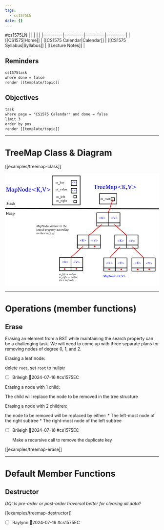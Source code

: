 ```yaml
---
tags:
  - cs1575LN
date: {}
---
```

#cs1575LN
|  |  |  |  |
|----------|----------|----------|----------|
| [[CS1575|Home]] | [[CS1575 Calendar|Calendar]] | [[CS1575 Syllabus|Syllabus]] | [[Lecture Notes]] |


## Reminders

```query
cs1575task
where done = false
render [[template/topic]]
```

## Objectives

```query
task
where page = "CS1575 Calendar" and done = false
limit 3
order by pos
render [[template/topic]]
```
---

# TreeMap Class & Diagram

[[examples/treemap-class]]


![](../img%2Ftreemap-diagram.png)



---

# Operations (member functions)

## Erase

Erasing an element from a BST while maintaining the search property can be a challenging task. We will need to come up with three separate plans for removing nodes of degree 0, 1, and 2.

Erasing a leaf node:

  delete `root`, set `root` to nullptr

* [ ] Brileigh  📅2024-07-16 #cs1575EC

Erasing a node with 1 child:

  The child will replace the node to be removed in the tree structure

Erasing a node with 2 children:

  the node to be removed will be replaced by either:
    * The left-most node of the right subtree
    * The right-most node of the left subtree

* [ ] Brileigh  📅2024-07-16 #cs1575EC

  Make a recursive call to remove the duplicate key

[[examples/treemap-erase]]


---

# Default Member Functions

## Destructor

_DQ: Is pre-order or post-order traversal better for clearing all data?_

[[examples/treemap-destructor]]

* [ ] Raylynn  📅2024-07-16 #cs1575EC
